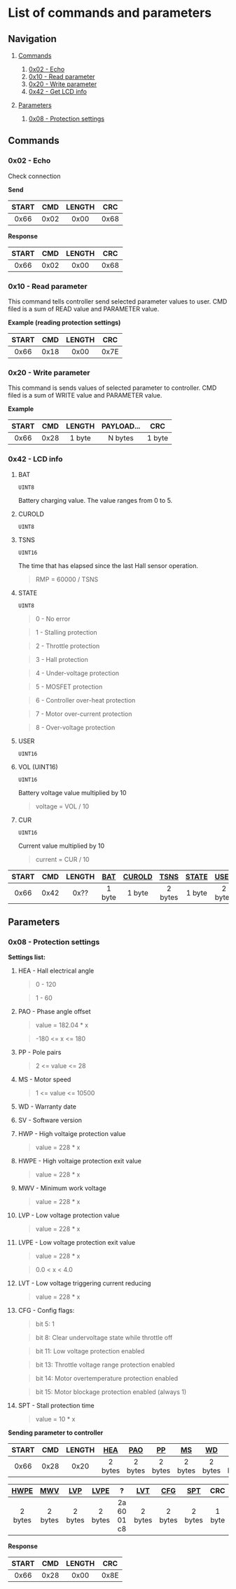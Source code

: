 # List of commands and parameters

## Navigation

1. [Commands](#commands)
    1. [0x02 - Echo](#cmd_2)
    2. [0x10 - Read parameter](#cmd_read)
    3. [0x20 - Write parameter](#cmd_write)
    4. [0x42 - Get LCD info](#cmd_42)

2. [Parameters](#parameters)
    1. [0x08 - Protection settings](#param_8)

## Commands <a name="commands"></a>

### 0x02 - Echo <a name="cmd_2"></a>
Check connection

**Send**

|  START |  CMD   | LENGTH |  CRC   |
|:------:|:------:|:------:|:------:|
|  0x66  |  0x02  |  0x00  |  0x68  |

**Response**

|  START |  CMD   | LENGTH |  CRC   |
|:------:|:------:|:------:|:------:|
|  0x66  |  0x02  |  0x00  |  0x68  |

### 0x10 - Read parameter <a name="cmd_read"></a>
This command tells controller send selected parameter values to user.
CMD filed is a sum of READ value and PARAMETER value.

**Example (reading protection settings)**

|  START |  CMD   | LENGTH |  CRC   |
|:------:|:------:|:------:|:------:|
|  0x66  |  0x18  |  0x00  |  0x7E  |

### 0x20 - Write parameter<a name="cmd_write"></a>
This command is sends values of selected parameter to controller.
CMD filed is a sum of WRITE value and PARAMETER value.

**Example**

|  START |  CMD   | LENGTH | PAYLOAD... |  CRC   |
|:------:|:------:|:------:|:----------:|:------:|
|  0x66  |  0x28  | 1 byte |  N bytes   | 1 byte |

### 0x42 - LCD info<a name="cmd_42">

1. BAT <a name="cmd42_BAT">
	
	`UINT8`
	
	Battery charging value. The value ranges from 0 to 5.
	
2. CUROLD <a name="cmd42_CUROLD">
	
	`UINT8`
	
3. TSNS <a name=cmd42_TSNS>
	
	`UINT16`
	
	The time that has elapsed since the last Hall sensor operation.
	
	> RMP = 60000 / TSNS
	
4. STATE <a name="cmd42_STATE">
	
	`UINT8`
	
	> 0 - No error
	
	> 1 - Stalling protection
	
	> 2 - Throttle protection
	
	> 3 - Hall protection
	
	> 4 - Under-voltage protection
	
	> 5 - MOSFET protection
	
	> 6 - Controller over-heat protection
	
	> 7 - Motor over-current protection
	
	> 8 - Over-voltage protection
	
5. USER <a name="cmd42_USER">
	
	`UINT16`
	
6. VOL (UINT16)<a name="cmd42_VOL">
	
	`UINT16`
	
	Battery voltage value multiplied by 10
	
	> voltage = VOL / 10  
	
7. CUR <a name="cmd42_CUR">
	
	`UINT16`
	
	Current value multiplied by 10
	
	> current = CUR / 10
	
|START | CMD  | LENGTH |[BAT](#cmd42_BAT)|[CUROLD](#cmd42_CUROLD)|[TSNS](#cmd42_TSNS)|[STATE](#cmd42_STATE)|[USER](#cmd42_USER)|[VOL](#cmd42_VOL)|[CUR](#cmd42_CUR)|
|:----:|:----:|:------:|:---------------:|:---------------------:|:-----------------:|:-------------------:|:-----------------:|:------------------:|:---------------:|
| 0x66 | 0x42 |  0x??  |      1 byte     |         1 byte        |      2 bytes      |        1 byte       |      2 bytes      |    2 bytes       |     2 bytes     |
	
## Parameters <a name="parameters"></a>

### 0x08 - Protection settings<a name="param_8"></a>

**Settings list:**

1. HEA - Hall electrical angle <a name="p8_HEA"></a>
    > 0 - 120
    
    > 1 - 60

2. PAO - Phase angle offset <a name="p8_PAO"></a>
    > value = 182.04 * x

    > -180 <= x <= 180

3. PP  - Pole pairs <a name="p8_PP"></a>
    > 2 <= value <= 28

4. MS  - Motor speed <a name="p8_MS"></a>
    > 1 <= value <= 10500

5. WD  - Warranty date <a name="p8_WD"></a>

6. SV  - Software version <a name="p8_SV"></a>

7. HWP  - High voltaige protection value <a name="p8_HWP"></a>
    > value = 228 * x

8. HWPE - High voltaige protection exit value <a name="p8_HWPE"></a>
    > value = 228 * x

9. MWV - Minimum work voltage <a name="p8_MWV"></a>
    > value = 228 * x

10. LVP - Low voltage protection value <a name="p8_LVP"></a>
    > value = 228 * x

11. LVPE - Low voltage protection exit value <a name="p8_LVPE"></a>
    > value = 228 * x

    > 0.0 < x < 4.0

12. LVT - Low voltage triggering current reducing <a name="p8_LVT"></a>
    > value = 228 * x

13. CFG - Config flags: <a name="p8_CFG"></a>
    > bit 5:  1

    > bit 8:  Clear undervoltage state while throttle off

	> bit 11: Low voltage protection enabled

	> bit 13: Throttle voltage range protection enabled

	> bit 14: Motor overtemperature protection enabled

	> bit 15: Motor blockage protection enabled (always 1)

14. SPT - Stall protection time <a name="p8_SPT"></a>
	> value = 10 * x

**Sending parameter to controller**

|START | CMD  | LENGTH |[HEA](#p8_HEA)|[PAO](#p8_PAO)|[PP](#p8_PP)|[MS](#p8_MS)|[WD](#p8_WD)|[SV](#p8_SV)|[HWP](#p8_HWP)|
|:----:|:----:|:------:|:------------:|:------------:|:----------:|:----------:|:----------:|:----------:|:------------:|
| 0x66 | 0x28 |  0x20  |   2 bytes    |   2 bytes    |  2 bytes   |  2 bytes   |  2 bytes   |  2 bytes   |   2 bytes    |

|[HWPE](#p8_HWPE)|[MWV](#p8_MWV)|[LVP](#p8_LVP)|[LVPE](#p8_LVPE)|      ?      |[LVT](#p8_LVT)|[CFG](#p8_CFG)|[SPT](#p8_SPT)|   CRC   |
|:--------------:|:------------:|:------------:|:--------------:|:-----------:|:------------:|:------------:|:------------:|:-------:|
|    2 bytes     |   2 bytes    |   2 bytes    |    2 bytes     | 2a 60 01 c8 |   2 bytes    |   2 bytes    |   2 bytes    | 1 byte  |

**Response**

|  START |  CMD   | LENGTH  |  CRC   |
|:------:|:------:|:-------:|:------:|
|  0x66  |  0x28  |  0x00   |  0x8E  |

